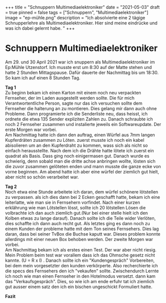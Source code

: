 +++
title = "Schnuppern Multimediaelektroniker"
date = "2021-05-03"
draft = true
pinned = false
tags = ["Schnuppern", "Multimediaelektroniker"]
image = "ep-mühle.png"
description = "Ich absolvierte eine 2 tägige Schnupperlehre als Multimediaelektroniker. Hier sind meine eindrücke und was ich dabei gelernt habe. "
+++
# Schnuppern Multimediaelektroniker

Am 29. und 30 April 2021 war ich snuppern als Multimediaelektroniker im Ep:Mühle Utzenstorf. Ich musste erst um 8:30 auf der Matte stehen und hatte 2 Stunden Mittagspause. Dafür dauerte der Nachmittag bis um 18:30. So kam ich auf einen 8 Stunden Tag.

**Tag 1**\
Zu beginn bekam ich einen Karton mit einem noch neu verpackten Fernseher, der im Laden ausgestellt werden sollte. Die für mich Verantwortentliche Person, sagte nur das ich versuchen sollte dem Fernseher die halterung an zu montieren. Dies gelang mir dann auch ohne Probleme. Dann programierte ich die Senderliste neu, dass heisst, ich ordnete die etwa 135 Sender expliziten Zahlen zu. Danach schraubte ich noch 2 Fernseher zusammen und instalierte jeweils ein Softwareupdate. Der erste Morgen war vorbei.  \
Am Nachmittag hatte ich dann den auftrag, einen Würfel aus 7mm langen Kupferdräten zusammen zu Löten. zuerst musste ich noch ein kabel abisolieren um an den Kupferdraht zu kommen, wass sich als nicht so einfach herausstellte. Nach dem ich die Drähte hatte lötete ich zuerst ein quadrat als Basis. Dass ging noch einigermasen gut. Danach wurde es schwierig, denn sobald man die dritte achse anbringen wollte, lösten sich die zuvor zusammen gelöteten enden und mann musste die ganze ecke von vorne beginnen. Am abend hatte ich aber eine würfel der ziemlich gut hielt, aber nicht so schön verarbeitet war.



**Tag 2**\
Noch etwa eine Stunde arbeitete ich daran, dem würfel schönere lötstellen zu verpassen. als ich dies dann bei 2 Ecken geschafft hatte, bekam ich eine leiterlatte, wie man sie in Fernsehern vorfindet. Nach einer kurzen erklährung wie man Lötstellen lösst, sollte ich 20 lötstellen Lösen die volbrachte ich dan auch ziemlich gut.(Nur bei einer stelle hielt ich den Kolben etwas zu lange darauf). Danach sollte ich die Teile wider Verlöten, dies schaffte ich dann auch recht gut. Als letztes ging es dann noch zu einem Kunden der probleme hatte mit dem Ton seines Fernsehers. Dies lag daran, dass bei seiner TvBox die Buchse kaputt war. Dieses problem konnte allerdings mit einer neuen Box behoben werden. Der zweite Morgen war vorbei.\
Am Nachmittag bekam ich als erstes einen Test. Der war aber nicht riesig. Mein Problem beim test war vorallem dass ich das Ohmsche gesetz nicht kannte. (U = R x I) . Danach sollte ich ein "Kundengespräch" Vorbereiten, bei dem mein vorgesetzter den kunden verkörperte. Also recherchierte ich die specs des Fernsehers den ich "vekaufen" sollte. Zwischendurch Lernte ich noch wie man einen Fernseher in den Hotelmodus versetzt. dann kam das "Verkaufsgespräch". Dies, so wie ich am ende erfuhr tat ich ziemlich gut ausser einem satz den ich ein bischen ungeschickt Formuliert hatte. 



**Fazit**
